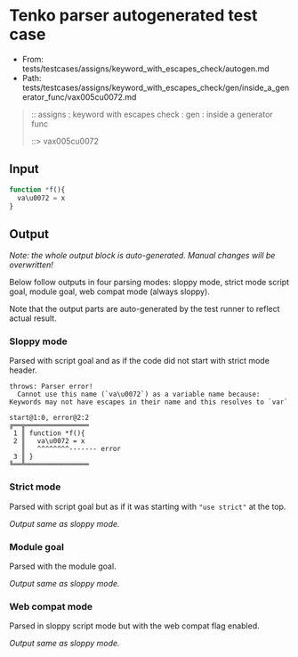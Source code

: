 # Tenko parser autogenerated test case

- From: tests/testcases/assigns/keyword_with_escapes_check/autogen.md
- Path: tests/testcases/assigns/keyword_with_escapes_check/gen/inside_a_generator_func/vax005cu0072.md

> :: assigns : keyword with escapes check : gen : inside a generator func
>
> ::> vax005cu0072

## Input


`````js
function *f(){
  va\u0072 = x
}
`````

## Output

_Note: the whole output block is auto-generated. Manual changes will be overwritten!_

Below follow outputs in four parsing modes: sloppy mode, strict mode script goal, module goal, web compat mode (always sloppy).

Note that the output parts are auto-generated by the test runner to reflect actual result.

### Sloppy mode

Parsed with script goal and as if the code did not start with strict mode header.

`````
throws: Parser error!
  Cannot use this name (`va\u0072`) as a variable name because: Keywords may not have escapes in their name and this resolves to `var`

start@1:0, error@2:2
╔══╦════════════════
 1 ║ function *f(){
 2 ║   va\u0072 = x
   ║   ^^^^^^^^------- error
 3 ║ }
╚══╩════════════════

`````

### Strict mode

Parsed with script goal but as if it was starting with `"use strict"` at the top.

_Output same as sloppy mode._

### Module goal

Parsed with the module goal.

_Output same as sloppy mode._

### Web compat mode

Parsed in sloppy script mode but with the web compat flag enabled.

_Output same as sloppy mode._
